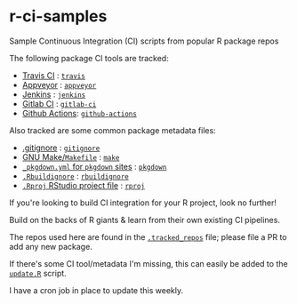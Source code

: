 # r-ci-samples

Sample Continuous Integration (CI) scripts from popular R package repos

The following package CI tools are tracked:

 - [Travis CI](https://travis-ci.org/) : [`travis`](./travis/)
 - [Appveyor](https://www.appveyor.com/) : [`appveyor`](./appveyor/)
 - [Jenkins](https://jenkins.io/) : [`jenkins`](./jenkins/)
 - [Gitlab CI](https://docs.gitlab.com/ee/ci/) : [`gitlab-ci`](./gitlab-ci/)
 - [Github Actions](https://github.com/features/actions): [`github-actions`](./github-actions/)
 
Also tracked are some common package metadata files:

 - [.gitignore](https://git-scm.com/docs/gitignore) : [`gitignore`](./gitignore/)
 - [GNU Make/`Makefile`](https://www.gnu.org/software/make/) : [`make`](./make/)
 - [`_pkgdown.yml` for `pkgdown` sites](https://pkgdown.r-lib.org/index.html) : [`pkgdown`](./pkgdown/)
 - [`.Rbuildignore`](http://r-pkgs.had.co.nz/package.html) : [`rbuildignore`](./rbuildignore/)
 - [`.Rproj` RStudio project file](https://support.rstudio.com/hc/en-us/articles/200526207-Using-Projects) : [`rproj`](./rproj/)

If you're looking to build CI integration for your R project, look no further!

Build on the backs of R giants & learn from their own existing CI pipelines.

The repos used here are found in the [`.tracked_repos`](./.tracked_repos) file; please file a PR to add any new package.

If there's some CI tool/metadata I'm missing, this can easily be added to the [`update.R`](./update.R) script.

I have a cron job in place to update this weekly.
